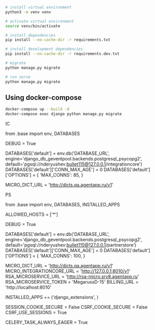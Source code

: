 ```bash
# install virtual environment
python3 -m venv venv

# activate virtual environment
source venv/bin/activate

# install dependencies
pip install --no-cache-dir -r requirements.txt

# install development dependencies
pip install --no-cache-dir -r requirements.dev.txt

# migrate
python manage.py migrate

# run serve
python manage.py migrate
```

## Using docker-compose

```bash
docker-compose up --build -d
docker-compose exec django python manage.py migrate
```




IC

from .base import env, DATABASES


DEBUG = True


DATABASES['default'] = env.db('DATABASE_URL', engine='django_db_geventpool.backends.postgresql_psycopg2',
                            default='pgsql://nderyushev:bullet115@127.0.0.1/integrationcore')
DATABASES['default']['CONN_MAX_AGE'] = 0
DATABASES['default']['OPTIONS'] = {
    'MAX_CONNS': 85,
}

MICRO_DICT_URL = 'http://dicts.qa.agentapp.ru/v1'


PS

from .base import env, DATABASES, INSTALLED_APPS

ALLOWED_HOSTS = ['*']

DEBUG = True

DATABASES['default'] = env.db('DATABASE_URL', engine='django_db_geventpool.backends.postgresql_psycopg2',
                              default='pgsql://nderyushev:bullet115@127.0.0.1/partnerstore')
DATABASES['default']['CONN_MAX_AGE'] = 0
DATABASES['default']['OPTIONS'] = {
    'MAX_CONNS': 100,
}


MICRO_DICT_URL = 'http://dicts.qa.agentapp.ru/v1'
MICRO_INTEGRATIONCORE_URL = 'http://127.0.0.1:8010/v1'
RSA_MICROSERVICE_URL = 'http://rsa-micro.srv8.agentapp.ru'
RSA_MICROSERVICE_TOKEN = 'MegarussD-15'
BILLING_URL = 'http://localhost:8010'

INSTALLED_APPS += ('django_extensions', )

SESSION_COOKIE_SECURE = False
CSRF_COOKIE_SECURE = False
CSRF_USE_SESSIONS = True

CELERY_TASK_ALWAYS_EAGER = True
